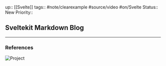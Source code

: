 up::  [[Svelte]]
tags:: #note/clearexample #source/video #on/Svelte 
Status:: New
Priority:: 

## Sveltekit Markdown Blog



---

### References
![Project](https://youtu.be/RhScu3uqGd0)